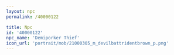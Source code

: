 ```yaml
---
layout: npc
permalink: /40000122

title: Npc
id: '40000122'
npc_name: 'Demiporker Thief'
icon_url: 'portrait/mob/21000305_m_devilbattridentbrown_p.png'
---
```

